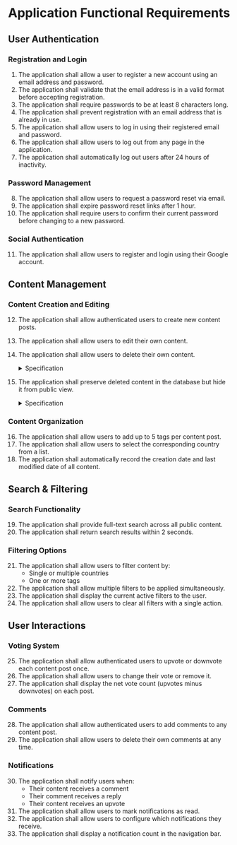 # Application Functional Requirements

## User Authentication

### Registration and Login
1. The application shall allow a user to register a new account using an email address and password.
2. The application shall validate that the email address is in a valid format before accepting registration.
3. The application shall require passwords to be at least 8 characters long.
4. The application shall prevent registration with an email address that is already in use.
5. The application shall allow users to log in using their registered email and password.
6. The application shall allow users to log out from any page in the application.
7. The application shall automatically log out users after 24 hours of inactivity.

### Password Management
8. The application shall allow users to request a password reset via email.
9. The application shall expire password reset links after 1 hour.
10. The application shall require users to confirm their current password before changing to a new password.

### Social Authentication
11. The application shall allow users to register and login using their Google account.

## Content Management

### Content Creation and Editing
12. The application shall allow authenticated users to create new content posts.
13. The application shall allow users to edit their own content.
14. The application shall allow users to delete their own content.
    <details>
    <summary>Specification</summary>

    14.1 Client-side `EditContent.jsx` component includes a button to call `content.js` store function `deleteContent()`
    
    14.2 Client-side `content.js` store function `deleteContent()` hits endpoint `/api/content/deleteContent`
    
    14.3 Server-side `contentController` function `deleteContent()` sets `show: false`
    </details>
15. The application shall preserve deleted content in the database but hide it from public view.
    <details>
    <summary>Specification</summary>

    15.1 Server-side `Content` model has a `show` field set to `true` by default

    15.2 Server-side `contentController` function `deleteContent()` sets `show: false`  
    
    15.3 Client-side `content.js` store function `getContents()` filters by `show: true`  
    
    15.4 Server-side `contentController` function `getContentsByUserId()` filters by `show: true`
    </details>

### Content Organization
16. The application shall allow users to add up to 5 tags per content post.
17. The application shall allow users to select the corresponding country from a list.
18. The application shall automatically record the creation date and last modified date of all content.

## Search & Filtering

### Search Functionality
19. The application shall provide full-text search across all public content.
20. The application shall return search results within 2 seconds.

### Filtering Options
21. The application shall allow users to filter content by:
    - Single or multiple countries
    - One or more tags
22. The application shall allow multiple filters to be applied simultaneously.
23. The application shall display the current active filters to the user.
24. The application shall allow users to clear all filters with a single action.

## User Interactions

### Voting System
25. The application shall allow authenticated users to upvote or downvote each content post once.
26. The application shall allow users to change their vote or remove it.
27. The application shall display the net vote count (upvotes minus downvotes) on each post.

### Comments
28. The application shall allow authenticated users to add comments to any content post.
29. The application shall allow users to delete their own comments at any time.

### Notifications
30. The application shall notify users when:
    - Their content receives a comment
    - Their comment receives a reply
    - Their content receives an upvote
31. The application shall allow users to mark notifications as read.
32. The application shall allow users to configure which notifications they receive.
33. The application shall display a notification count in the navigation bar.